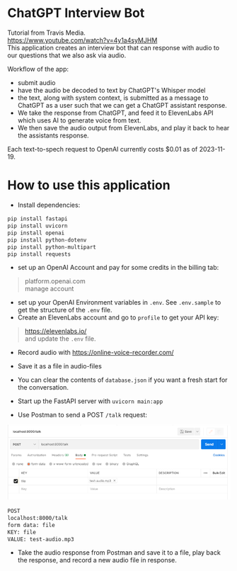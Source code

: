 # ChatGPT Interview Bot

Tutorial from Travis Media.  
https://www.youtube.com/watch?v=4y1a4syMJHM  
This application creates an interview bot that can response with audio to our questions that we also ask via audio.  

Workflow of the app:
- submit audio
- have the audio be decoded to text by ChatGPT's Whisper model
- the text, along with system context, is submitted as a message to ChatGPT as a user such that we can get a ChatGPT assistant response. 
- We take the response from ChatGPT, and feed it to ElevenLabs API which uses AI to generate voice from text.
- We then save the audio output from ElevenLabs, and play it back to hear the assistants response.

Each text-to-spech request to OpenAI currently costs $0.01 as of 2023-11-19.

# How to use this application 

* Install dependencies: 
```
pip install fastapi
pip install uvicorn
pip install openai
pip install python-dotenv
pip install python-multipart
pip install requests
```
* set up an OpenAI Account and pay for some credits in the billing tab:  
> platform.openai.com  
> manage account 
* set up your OpenAI Environment variables in `.env`. See `.env.sample` to get the structure of the `.env` file. 
* Create an ElevenLabs account and go to `profile` to get your API key:  
> https://elevenlabs.io/  
and update the `.env` file.
* Record audio with https://online-voice-recorder.com/
* Save it as a file in audio-files
* You can clear the contents of `database.json` if you want a fresh start for the conversation.
* Start up the FastAPI server with `uvicorn main:app`

* Use Postman to send a POST `/talk` request:

![talk-endpoint-screenshot](screenshots/talk-endpoint.png)
```
POST
localhost:8000/talk
form data: file
KEY: file
VALUE: test-audio.mp3
```

* Take the audio response from Postman and save it to a file, play back the response, and record a new audio file in response.  
